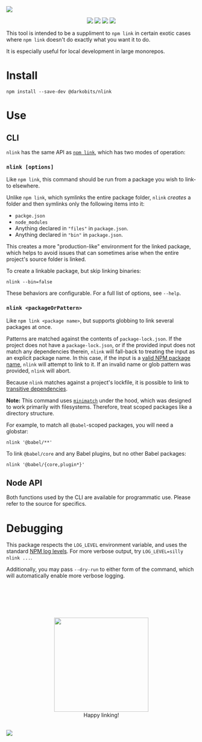 <a href="#top" id="top">
  <img src="https://user-images.githubusercontent.com/441546/102331985-5b784e80-3f40-11eb-864c-1a8b6e00353b.png" style="max-width: 100%;">
</a>
<p align="center">
  <a href="https://www.npmjs.com/package/@darkobits/nlink"><img src="https://img.shields.io/npm/v/@darkobits/nlink.svg?style=flat-square"></a>
  <a href="https://github.com/darkobits/nlink/actions?query=workflow%3ACI"><img src="https://img.shields.io/github/workflow/status/darkobits/nlink/CI/master?style=flat-square"></a>
  <a href="https://david-dm.org/darkobits/nlink"><img src="https://img.shields.io/david/darkobits/nlink.svg?style=flat-square"></a>
  <a href="https://github.com/conventional-changelog/standard-version"><img src="https://img.shields.io/badge/conventional%20commits-1.0.0-027dc6.svg?style=flat-square"></a>
</p>

This tool is intended to be a suppliment to `npm link` in certain exotic cases where `npm link` doesn't do exactly what you want it to do.

It is especially useful for local development in large monorepos.

# Install

```
npm install --save-dev @darkobits/nlink
```

# Use

## CLI

`nlink` has the same API as [`npm link`](https://docs.npmjs.com/cli/link.html), which has two modes of operation:

### `nlink [options]`

Like `npm link`, this command should be run from a package you wish to link-to elsewhere.

Unlike `npm link`, which symlinks the entire package folder, `nlink` _creates_ a folder and then symlinks only the following items into it:

* `packge.json`
* `node_modules`
* Anything declared in `"files"` in `package.json`.
* Anything declared in `"bin"` in `package.json`.

This creates a more "production-like" environment for the linked package, which helps to avoid issues that can sometimes arise when the entire project's source folder is linked.

To create a linkable package, but skip linking binaries:

```
nlink --bin=false
```

These behaviors are configurable. For a full list of options, see `--help`.

### `nlink <packageOrPattern>`

Like `npm link <package name>`, but supports globbing to link several packages at once.

Patterns are matched against the contents of `package-lock.json`. If the project does not have a `package-lock.json`, or if the provided input does not match any dependencies therein, `nlink` will fall-back to treating the input as an explicit package name. In this case, if the input is a [valid NPM package name](https://github.com/npm/validate-npm-package-name), `nlink` will attempt to link to it. If an invalid name or glob pattern was provided, `nlink` will abort.

Because `nlink` matches against a project's lockfile, it is possible to link to [transitive dependencies](https://lexi-lambda.github.io/blog/2016/08/24/understanding-the-npm-dependency-model/).

**Note:** This command uses [`minimatch`](https://github.com/isaacs/minimatch) under the hood, which was designed to work primarily with filesystems. Therefore, treat scoped packages like a directory structure.

For example, to match all `@babel`-scoped packages, you will need a globstar:

```
nlink '@babel/**'
```

To link `@babel/core` and any Babel plugins, but no other Babel packages:

```
nlink '@babel/{core,plugin*}'
```

## Node API

Both functions used by the CLI are available for programmatic use. Please refer to the source for specifics.

# Debugging

This package respects the `LOG_LEVEL` environment variable, and uses the standard [NPM log levels](https://github.com/npm/npmlog#loglevelprefix-message-). For more verbose output, try `LOG_LEVEL=silly nlink ...`.

Additionally, you may pass `--dry-run` to either form of the command, which will automatically enable more verbose logging.

## &nbsp;
<br />
<p align="center">
  <img src="https://user-images.githubusercontent.com/441546/41495073-e120a3cc-70d3-11e8-81da-35f59501cd0e.jpg" width="250"><br>
  Happy linking!
</p>

<br />
<a href="#top">
  <img src="https://user-images.githubusercontent.com/441546/102322726-5e6d4200-3f34-11eb-89f2-c31624ab7488.png" style="max-width: 100%;">
</a>
